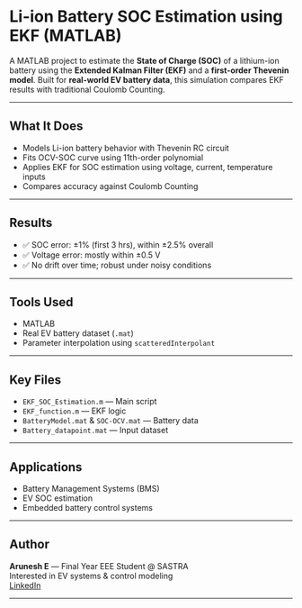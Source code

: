 # Li-ion Battery SOC Estimation using EKF (MATLAB)

A MATLAB project to estimate the **State of Charge (SOC)** of a lithium-ion battery using the **Extended Kalman Filter (EKF)** and a **first-order Thevenin model**. Built for **real-world EV battery data**, this simulation compares EKF results with traditional Coulomb Counting.

---

## What It Does

- Models Li-ion battery behavior with Thevenin RC circuit
- Fits OCV-SOC curve using 11th-order polynomial
- Applies EKF for SOC estimation using voltage, current, temperature inputs
- Compares accuracy against Coulomb Counting

---

## Results

- ✅ SOC error: ±1% (first 3 hrs), within ±2.5% overall  
- ✅ Voltage error: mostly within ±0.5 V  
- ✅ No drift over time; robust under noisy conditions

---

## Tools Used

- MATLAB
- Real EV battery dataset (`.mat`)
- Parameter interpolation using `scatteredInterpolant`

---

## Key Files

- `EKF_SOC_Estimation.m` — Main script  
- `EKF_function.m` — EKF logic  
- `BatteryModel.mat` & `SOC-OCV.mat` — Battery data  
- `Battery_datapoint.mat` — Input dataset

---

## Applications

- Battery Management Systems (BMS)
- EV SOC estimation
- Embedded battery control systems

---

##  Author

**Arunesh E** — Final Year EEE Student @ SASTRA  
Interested in EV systems & control modeling  
[LinkedIn](https://www.linkedin.com/in/arunesh33/)


---

